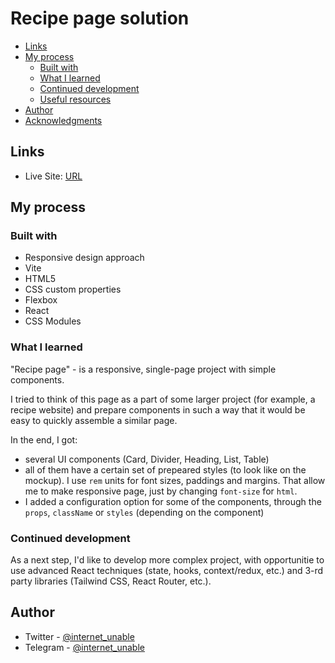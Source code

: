 # Recipe page solution
- [Links](#links)
- [My process](#my-process)
  - [Built with](#built-with)
  - [What I learned](#what-i-learned)
  - [Continued development](#continued-development)
  - [Useful resources](#useful-resources)
- [Author](#author)
- [Acknowledgments](#acknowledgments)

## Links
- Live Site: [URL](https://practice-projects-tau.vercel.app)

## My process
### Built with
- Responsive design approach
- Vite
- HTML5
- CSS custom properties
- Flexbox
- React
- CSS Modules

### What I learned
"Recipe page" - is a responsive, single-page project with simple components.

I tried to think of this page as a part of some larger project (for example, a recipe website) and prepare components in such a way that it would be easy to quickly assemble a similar page.

In the end, I got:
- several UI components (Card, Divider, Heading, List, Table)
- all of them have a certain set of prepeared styles (to look like on the mockup). I use ```rem``` units for font sizes, paddings and margins. That allow me to make responsive page, just by changing ```font-size``` for ```html```.
- I added a configuration option for some of the components, through the ```props```, ```className``` or ```styles``` (depending on the component)

### Continued development
As a next step, I'd like to develop more complex project, with opportunitie to use advanced React techniques (state, hooks, context/redux, etc.) and 3-rd party libraries (Tailwind CSS, React Router, etc.).

## Author
- Twitter - [@internet_unable](https://x.com/internet_unable)
- Telegram - [@internet_unable](https://t.me/internet_unable)
